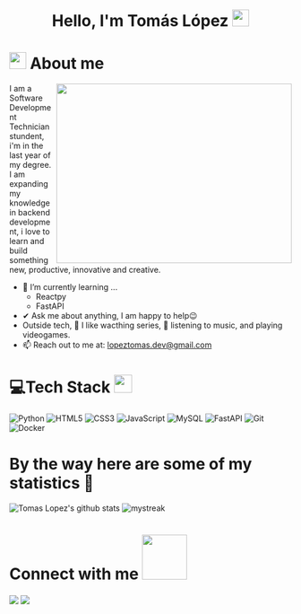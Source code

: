 <h1 align="center">
    Hello, I'm Tomás López
    <img src="https://media.giphy.com/media/hvRJCLFzcasrR4ia7z/giphy.gif" width="30px"/>
</h1>


# <img src="https://media.giphy.com/media/ObNTw8Uzwy6KQ/giphy.gif" width="30px"> About me

<img align="right" src="https://media.giphy.com/media/v1.Y2lkPTc5MGI3NjExMmc5ZzczZjBucG5ubWZheXM0OGpmMmVqNGtka2pwOHQ5cWN6Zzg2MyZlcD12MV9naWZzX3NlYXJjaCZjdD1n/26BGIqWh2R1fi6JDa/giphy.gif" width="420px" height="320px">

I am a Software Development Technician stundent, i'm in the last year of my degree.
I am expanding my knowledge in backend development, i love to learn and build something new,
productive, innovative and creative.
- 🌱 I’m currently learning ...
  - Reactpy
  - FastAPI
- ✔ Ask me about anything, I am happy to help😉<br>
- Outside tech, 📖 I like wacthing series, 🎵 listening to music, and playing videogames.
- 📫 Reach out to me at: <a href="lopeztomas.dev@gmail.com">lopeztomas.dev@gmail.com</a>

# 💻Tech Stack <img src = "https://media2.giphy.com/media/QssGEmpkyEOhBCb7e1/giphy.gif?cid=ecf05e47a0n3gi1bfqntqmob8g9aid1oyj2wr3ds3mg700bl&rid=giphy.gif" width = 32px> 
![Python](https://img.shields.io/badge/python-3670A0?style=for-the-badge&logo=python&logoColor=ffdd54) ![HTML5](https://img.shields.io/badge/html5-%23E34F26.svg?style=for-the-badge&logo=html5&logoColor=white)  ![CSS3](https://img.shields.io/badge/css3-%231572B6.svg?style=for-the-badge&logo=css3&logoColor=white) ![JavaScript](https://img.shields.io/badge/javascript-%23323330.svg?style=for-the-badge&logo=javascript&logoColor=%23F7DF1E) ![MySQL](https://img.shields.io/badge/mysql-4479A1.svg?style=for-the-badge&logo=mysql&logoColor=white) ![FastAPI](https://img.shields.io/badge/FastAPI-005571?style=for-the-badge&logo=fastapi) ![Git](https://img.shields.io/badge/git-%23F05033.svg?style=for-the-badge&logo=git&logoColor=white) ![Docker](https://img.shields.io/badge/docker-%230db7ed.svg?style=for-the-badge&logo=docker&logoColor=white) 

# By the way here are some of my statistics 🚀
![Tomas Lopez's github stats](https://github-readme-stats.vercel.app/api?username=TomasLopez03&show_icons=true&theme=tokyonight)
<img src="https://github-readme-streak-stats.herokuapp.com/?user=TomasLopez03&theme=tokyonight" alt="mystreak"/>


# Connect with me <img src='https://raw.githubusercontent.com/ShahriarShafin/ShahriarShafin/main/Assets/handshake.gif' width="80px">
<a href = 'https://www.linkedin.com/in/tom%C3%A1s-l%C3%B3pez-bulacio-1081ab1a1?utm_source=share&utm_campaign=share_via&utm_content=profile&utm_medium=android_app'> <img align= 'center' src="https://img.shields.io/badge/linkedin-%230077B5.svg?style=for-the-badge&logo=linkedin&logoColor=white"/></a> 
<a href = 'Lopeztomas.dev@gmail.com'> <img align= 'center' src="https://img.shields.io/badge/Gmail-D14836?style=for-the-badge&logo=gmail&logoColor=white"/></a> 
  
